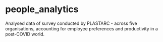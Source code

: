 # people_analytics

Analysed data of survey conducted by PLASTARC - across five organisations, accounting for employee preferences and productivity in a post-COVID world.
